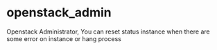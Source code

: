 # openstack_admin
Openstack Administrator, You can reset status instance when there are some error on instance or hang process
